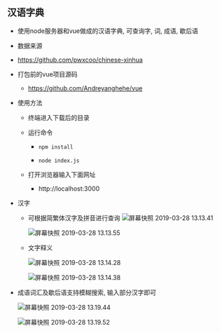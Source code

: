 ## 汉语字典

+ 使用node服务器和vue做成的汉语字典, 可查询字, 词, 成语, 歇后语

+ 数据来源

 + https://github.com/pwxcoo/chinese-xinhua

+ 打包前的vue项目源码

  + https://github.com/Andreyanghehe/vue

+ 使用方法

  + 终端进入下载后的目录

  + 运行命令

    + `npm install`

    + `node index.js`

  + 打开浏览器输入下面网址
    + http://localhost:3000

+ 汉字

  + 可根据简繁体汉字及拼音进行查询
    ![屏幕快照 2019-03-28 13.13.41](https://ws3.sinaimg.cn/large/006tKfTcly1g1ifo40zzsj31oe0u0q7h.jpg)

    ![屏幕快照 2019-03-28 13.13.55](https://ws4.sinaimg.cn/large/006tKfTcly1g1ifold6mgj31of0u07at.jpg)

  + 文字释义

    ![屏幕快照 2019-03-28 13.14.28](https://ws1.sinaimg.cn/large/006tKfTcly1g1ifpkuvr1j31rg0t042j.jpg)

    ![屏幕快照 2019-03-28 13.14.38](https://ws1.sinaimg.cn/large/006tKfTcly1g1ifpxzd3kj31ol0u07c7.jpg)

+ 成语词汇及歇后语支持模糊搜索, 输入部分汉字即可

    ![屏幕快照 2019-03-28 13.19.44](https://ws4.sinaimg.cn/large/006tKfTcly1g1ift9u9j0j31ot0u0td1.jpg)

    ![屏幕快照 2019-03-28 13.19.52](https://ws2.sinaimg.cn/large/006tKfTcly1g1iftmjbrcj31oo0u0ai5.jpg)
